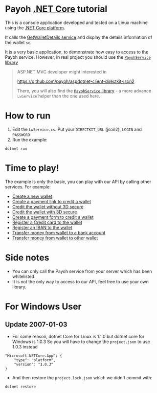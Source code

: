# Payoh [.NET Core](https://www.microsoft.com/net/core) tutorial

This is a console application developed and tested on a Linux machine using the [.NET Core platform](https://www.microsoft.com/net/core).

It calls the [GetWalletDetails service](https://payoh.me/documentazione/api/directkit.wallets.get-details)
and display the details information of the wallet `sc`.

It is a very basic application, to demonstrate how easy to access to the Payoh service. However, in real project you should use the [`PayohService` library](https://github.com/payoh/aspdotnet-client-directkit-json2/tree/master/src/PayohService)

>ASP.NET MVC developer might interested in
>
>https://github.com/payoh/aspdotnet-client-directkit-json2
>
>There, you will also find the [`PayohService` library](https://github.com/payoh/aspdotnet-client-directkit-json2#payohservice-project-library) - a more advance `LwService` helper than the one used here.

# How to run

1. Edit the `LwService.cs`. Put your `DIRECTKIT_URL` (json2), `LOGIN` and `PASSWORD`
2. Run the example:
```
dotnet run
```

# Time to play!

The example is only the basic, you can play with our API by calling other services. For example:

- [Create a new wallet](https://payoh.me/documentazione/api/directkit.wallets.register)
- [Create a payment link to credit a wallet](https://payoh.me/documentazione/api/directkit.moneyin.card.mi-web-initialize)
- [Credit the wallet without 3D secure](https://payoh.me/documentazione/api/directkit.moneyin.card.mi-credit-wallet)
- [Credit the wallet with 3D secure](https://payoh.me/documentazione/api/directkit.moneyin.card.mi-3d-initialize)
- [Create a payment form to credit a wallet](https://payoh.me/documentazione/api/directkit.moneyin.payment-form)
- [Register a Credit card to the wallet](https://payoh.me/documentazione/api/directkit.moneyin.card.mi-register-card)
- [Register an IBAN to the wallet](https://payoh.me/documentazione/api/directkit.moneyout.registeriban)
- [Transfer money from wallet to a bank account](https://payoh.me/documentazione/api/directkit.moneyout.moneyout)
- [Transfer money from wallet to other wallet](https://payoh.me/documentazione/api/directkit.p2p.sendpayment)


# Side notes

* You can only call the Payoh service from your server which has been whitelisted.
* It is not the only way to access to our API, feel free to use your own library.

# For Windows User
## Update 2007-01-03
- For some reason, dotnet Core for Linux is 1.1.0 but dotnet core for Windows is 1.0.3 So you will have to change the `project.json` to use 1.0.3 instead
```
"Microsoft.NETCore.App": {
    "type": "platform",
    "version": "1.0.3"
}
```
- And then restore the `project.lock.json` which we didn't commit with:
```
dotnet restore
```
